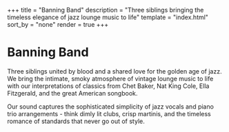 +++
title = "Banning Band"
description = "Three siblings bringing the timeless elegance of jazz lounge music to life"
template = "index.html"
sort_by = "none"
render = true
+++

# Banning Band

Three siblings united by blood and a shared love for the golden age of jazz. We bring the intimate, smoky atmosphere of vintage lounge music to life with our interpretations of classics from Chet Baker, Nat King Cole, Ella Fitzgerald, and the great American songbook.

Our sound captures the sophisticated simplicity of jazz vocals and piano trio arrangements - think dimly lit clubs, crisp martinis, and the timeless romance of standards that never go out of style.
